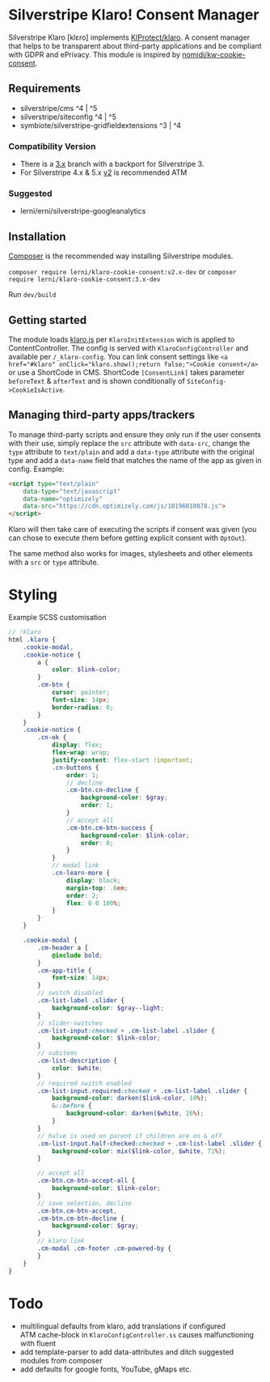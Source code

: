 # Silverstripe Klaro! Consent Manager
Silverstripe Klaro [klɛro] implements [KIProtect/klaro](https://github.com/KIProtect/klaro). A consent manager that helps to be transparent about third-party applications and be compliant with GDPR and ePrivacy. This module is inspired by [nomidi/kw-cookie-consent](https://github.com/nomidi/kw-cookie-consent).


## Requirements
- silverstripe/cms ^4 | ^5
- silverstripe/siteconfig ^4 | ^5
- symbiote/silverstripe-gridfieldextensions ^3 | ^4
### Compatibility Version
- There is a [3.x](https://github.com/lerni/klaro-cookie-consent/tree/3.x) branch with a backport for Silverstripe 3.
- For Silverstripe 4.x & 5.x [v2](https://github.com/lerni/klaro-cookie-consent/tree/v2) is recommended ATM
### Suggested
- lerni/erni/silverstripe-googleanalytics


## Installation
[Composer](https://getcomposer.org/) is the recommended way installing Silverstripe modules.

`composer require lerni/klaro-cookie-consent:v2.x-dev`
or
`composer require lerni/klaro-cookie-consent:3.x-dev`

Run `dev/build`

## Getting started
The module loads [klaro.js](https://klaro.kiprotect.com/klaro.js) per `KlaroInitExtension` wich is applied to ContentController. The config is served with `KlaroConfigController` and available per `/_klaro-config`. You can link consent settings like `<a href="#klaro" onClick="klaro.show();return false;">Cookie consent</a>` or use a ShortCode in CMS. ShortCode `[ConsentLink]` takes parameter `beforeText` & `afterText` and is shown conditionally of `SiteConfig->CookieIsActive`.


## Managing third-party apps/trackers
To manage third-party scripts and ensure they only run if the user consents with their use, simply replace the `src` attribute with `data-src`, change the `type` attribute to `text/plain` and add a `data-type` attribute with the original type and add a `data-name` field that matches the name of the app as given in config. Example:
```html
<script type="text/plain"
    data-type="text/javascript"
    data-name="optimizely"
    data-src="https://cdn.optimizely.com/js/10196010078.js">
</script>
```
Klaro will then take care of executing the scripts if consent was given (you can chose to execute them before getting explicit consent with `OptOut`).

The same method also works for images, stylesheets and other elements with a `src` or `type` attribute.

# Styling
Example SCSS customisation
```scss
// !klaro
html .klaro {
    .cookie-modal,
    .cookie-notice {
        a {
            color: $link-color;
        }
        .cm-btn {
            cursor: pointer;
            font-size: 14px;
            border-radius: 0;
        }
    }
    .cookie-notice {
        .cn-ok {
            display: flex;
            flex-wrap: wrap;
            justify-content: flex-start !important;
            .cn-buttons {
                order: 1;
                // decline
                .cm-btn.cn-decline {
                    background-color: $gray;
                    order: 1;
                }
                // accept all
                .cm-btn.cm-btn-success {
                    background-color: $link-color;
                    order: 0;
                }
            }
            // modal link
            .cn-learn-more {
                display: block;
                margin-top: .6em;
                order: 2;
                flex: 0 0 100%;
            }
        }
    }

    .cookie-modal {
        .cm-header a {
            @include bold;
        }
        .cm-app-title {
            font-size: 14px;
        }
        // switch disabled
        .cm-list-label .slider {
            background-color: $gray--light;
        }
        // slider-switches
        .cm-list-input:checked + .cm-list-label .slider {
            background-color: $link-color;
        }
        // subitems
        .cm-list-description {
            color: $white;
        }
        // required switch enabled
        .cm-list-input.required:checked + .cm-list-label .slider {
            background-color: darken($link-color, 10%);
            &::before {
                background-color: darken($white, 16%);
            }
        }
        // halve is used on parent if children are on & off
        .cm-list-input.half-checked:checked + .cm-list-label .slider {
            background-color: mix($link-color, $white, 71%);
        }

        // accept all
        .cm-btn.cm-btn-accept-all {
            background-color: $link-color;
        }
        // save selection, decline
        .cm-btn.cm-btn-accept,
        .cm-btn.cm-btn-decline {
            background-color: $gray;
        }
        // klaro link
        .cm-modal .cm-footer .cm-powered-by {
        }
    }
}
```

# Todo
- multilingual defaults from klaro, add translations if configured<br/>ATM cache-block in `KlaroConfigController.ss` causes malfunctioning with fluent
- add template-parser to add data-attributes and ditch suggested modules from composer
- add defaults for google fonts, YouTube, gMaps etc.
